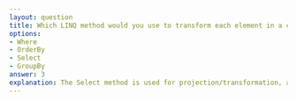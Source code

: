 ```yaml
---
layout: question
title: Which LINQ method would you use to transform each element in a collection?
options:
- Where
- OrderBy
- Select
- GroupBy
answer: 3
explanation: The Select method is used for projection/transformation, allowing you to transform each element in a collection into a new form or extract specific properties from objects.
---
```

